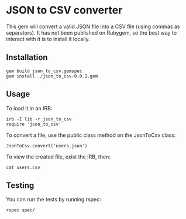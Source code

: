 # JSON to CSV converter

This gem will convert a valid JSON file into a CSV file (using commas as separators).
It has not been published on Rubygem, so the best way to interact with it is to install it locally.

## Installation
```
gem build json_to_csv.gemspec
gem install ./json_to_csv-0.0.1.gem
``` 

## Usage
To load it in an IRB:
```
irb -I lib -r json_to_csv
require 'json_to_csv'
```

To convert a file, use the public class method on the JsonToCsv class:
```
JsonToCsv.convert('users.json')
```

To view the created file, exist the IRB, then:
```
cat users.csv
```

## Testing

You can run the tests by running rspec:
```
rspec spec/
```